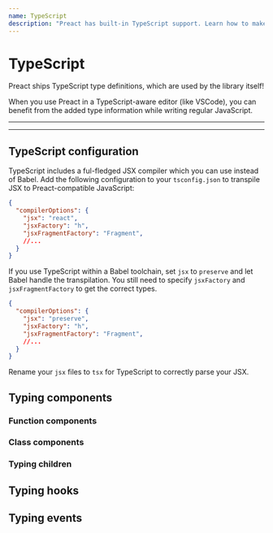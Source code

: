 ```yaml
---
name: TypeScript
description: "Preact has built-in TypeScript support. Learn how to make use of it!"
---
```


# TypeScript

Preact ships TypeScript type definitions, which are used by the library itself! 

When you use Preact in a TypeScript-aware editor (like VSCode), you can benefit from the added type information while writing regular JavaScript.

---

<div><toc></toc></div>

---

## TypeScript configuration

TypeScript includes a ful-fledged JSX compiler which you can use instead of Babel. Add the following configuration to your `tsconfig.json` to transpile JSX to Preact-compatible JavaScript:

```json
{
  "compilerOptions": {
    "jsx": "react",
    "jsxFactory": "h",
    "jsxFragmentFactory": "Fragment",
    //...
  }
}
```

If you use TypeScript within a Babel toolchain, set `jsx` to `preserve` and let Babel handle the transpilation. You still need to specify `jsxFactory` and `jsxFragmentFactory` to get the correct types.

```json
{
  "compilerOptions": {
    "jsx": "preserve",
    "jsxFactory": "h",
    "jsxFragmentFactory": "Fragment",
    //...
  }
}
```

Rename your `jsx` files to `tsx` for TypeScript to correctly parse your JSX.

## Typing components



### Function components

### Class components

### Typing children

## Typing hooks

## Typing events
